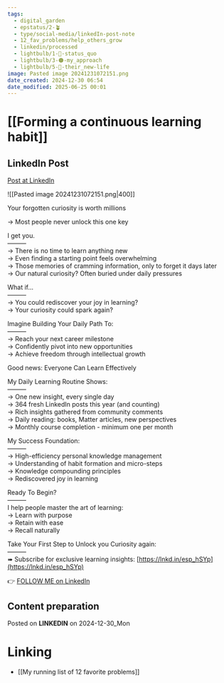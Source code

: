 ```yaml
---
tags:
  - digital_garden
  - epstatus/2-🪴
  - type/social-media/linkedIn-post-note
  - 12_fav_problems/help_others_grow
  - linkedin/processed
  - lightbulb/1-🔴-status_quo
  - lightbulb/3-🟠-my_approach
  - lightbulb/5-🔵-their_new-life
image: Pasted image 20241231072151.png
date_created: 2024-12-30 06:54
date_modified: 2025-06-25 00:01
---
```

# [[Forming a continuous learning habit]]

## LinkedIn Post

[Post at LinkedIn](https://www.linkedin.com/posts/sebastiankamilli_your-forgotten-curiosity-is-worth-millions-activity-7279390776520785920-hKUY?utm_source=share&utm_medium=member_desktop)

![[Pasted image 20241231072151.png|400]]

Your forgotten curiosity is worth millions  
  
→ Most people never unlock this one key  
  
I get you.  
———  
→ There is no time to learn anything new  
→ Even finding a starting point feels overwhelming  
→ Those memories of cramming information, only to forget it days later  
→ Our natural curiosity? Often buried under daily pressures  
  
What if...  
———  
→ You could rediscover your joy in learning?  
→ Your curiosity could spark again?  
  
Imagine Building Your Daily Path To:  
———  
→ Reach your next career milestone  
→ Confidently pivot into new opportunities  
→ Achieve freedom through intellectual growth  

Good news: Everyone Can Learn Effectively  

My Daily Learning Routine Shows:  
———  
→ One new insight, every single day  
→ 364 fresh LinkedIn posts this year (and counting)  
→ Rich insights gathered from community comments  
→ Daily reading: books, Matter articles, new perspectives  
→ Monthly course completion - minimum one per month  
  
My Success Foundation:  
———  
→ High-efficiency personal knowledge management  
→ Understanding of habit formation and micro-steps  
→ Knowledge compounding principles  
→ Rediscovered joy in learning  
  
Ready To Begin?  
———  
I help people master the art of learning:  
→ Learn with purpose  
→ Retain with ease  
→ Recall naturally  
  
Take Your First Step to Unlock you Curiosity again:  
———  
➠ Subscribe for exclusive learning insights: [https://lnkd.in/esp_hSYp](https://lnkd.in/esp_hSYp)

👉 [FOLLOW ME on LinkedIn](https://www.linkedin.com/comm/mynetwork/discovery-see-all?usecase=PEOPLE_FOLLOWS&followMember=sebastiankamilli)

## Content preparation

Posted on **LINKEDIN** on 2024-12-30_Mon

# Linking

+ [[My running list of 12 favorite problems]]